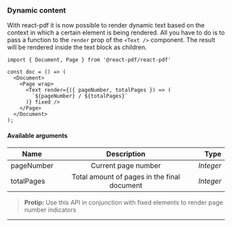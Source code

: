 ### Dynamic content

With react-pdf it is now possible to render dynamic text based on the context in which a certain element is being rendered. All you have to do is to pass a function to the `render` prop of the `<Text />` component. The result will be rendered inside the text block as children.

```
import { Document, Page } from '@react-pdf/react-pdf'

const doc = () => (
  <Document>
    <Page wrap>
      <Text render={({ pageNumber, totalPages }) => (
        `${pageNumber} / ${totalPages}`
      )} fixed />
    </Page>
  </Document>
);
```

#### Available arguments

| Name        | Description                                                            |  Type             |
| ----------- |:----------------------------------------------------------------------:| -----------------:|
| pageNumber  | Current page number                                                    | *Integer*         |
| totalPages  | Total amount of pages in the final document                            | *Integer*         |


> **Protip:** Use this API in conjunction with fixed elements to render page number indicators

---
